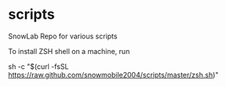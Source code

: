 # scripts
SnowLab Repo for various scripts

To install ZSH shell on a machine, run 

sh -c "$(curl -fsSL https://raw.github.com/snowmobile2004/scripts/master/zsh.sh)"

